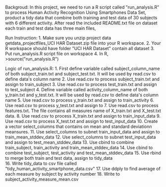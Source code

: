 Backgroud:
	In this project, we need to run a R script called "run_analysis.R" 
	to process Human Activity Recognition Using Smartphones Data Set, 
	product a tidy data that combine both training and test data of 30 subjects
	with 6 different activity.  After read the included README.txt file on dataset
	each train and test data has three main files, 
	
Run Instruction:
	1. Make sure you unzip project data getdata_projectfiles_UCI HAR Dataset.zip file into your R workspace.
	2. Your R workspace should have folder "UCI HAR Dataset" contain all dataset
	3. Put run_analysis.R script file on workspace
	4. In R, >source("run_analysis.R")
	
	

Logic of run_analysis.R:
	1. First define variable called subject_column_name of both subject_train.txt and subject_test.txt.
	   It will be used by read.csv to define data's column name
	2. Use read.csv to process subject_train.txt and assign to train_subject
	3. Use read.csv to process test_train.txt and assign to test_subject
	4. Define variable called activity_column_name of both y_train.txt and y_test.txt.
	   It will be used by read.csv to define data's column name
	5. Use read.csv to process y_train.txt and assign to train_activity
	6. Use read.csv to process y_test.txt and assign to 
	7. Use read.csv to process features.txt. The file contains all measures name of X_train.txt and X_test.txt
	   data.
	8. Use read.csv to process X_train.txt and assign to train_input_data
	9. Use read.csv to process X_test.txt and assign to test_input_data
	10. Create a vector select_columns that contains on mean and standard deviationn meansures.
	11. Use select_columns to subnet train_input_data and assign to train_mean_stddev_data
	12. Use select_columns to subnet test_input_data and assign to test_mean_stddev_data
	13. Use cbind to combine train_subject, train_activity and train_mean_stddev_data
	14. Use cbind to combine test_subject, test_activity and test_mean_stddev_data
	15. Use rbind to merge both train and test data, assign to tidy_data	
	16. Write tidy_data to csv file called "tidy_human_activity_smartphone_data.csv"
	17. Use ddply to find average of each measure by subject by activity number
	18. Write to subject_activity_measure_mean.csv

	
	
	

